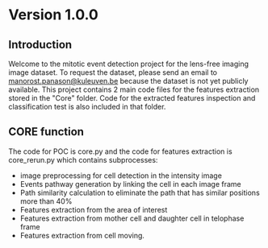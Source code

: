 # Version 1.0.0
## Introduction
Welcome to the mitotic event detection project for the lens-free imaging image dataset. To request the dataset, please send an email to manorost.panason@kuleuven.be because the dataset is not yet publicly available. This project contains 2 main code files for the features extraction stored in the "Core" folder. Code for the extracted features inspection and classification test is also included in that folder.

## CORE function
The code for POC is core.py and the code for features extraction is core_rerun.py which contains subprocesses:
- image preprocessing for cell detection in the intensity image
- Events pathway generation by linking the cell in each image frame
- Path similarity calculation to eliminate the path that has similar positions more than 40%
- Features extraction from the area of interest
- Features extraction from mother cell and daughter cell in telophase frame
- Features extraction from cell moving.
